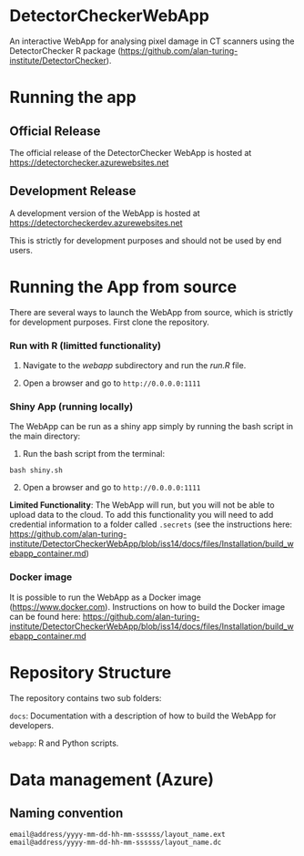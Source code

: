 # DetectorCheckerWebApp

An interactive WebApp for analysing pixel damage in CT scanners using the DetectorChecker R package (https://github.com/alan-turing-institute/DetectorChecker).


# Running the app 

## Official Release

The official release of the DetectorChecker WebApp is hosted at https://detectorchecker.azurewebsites.net



## Development Release

A development version of the WebApp is hosted at https://detectorcheckerdev.azurewebsites.net

This is strictly for development purposes and should not be used by end users. 



# Running the App from source

There are several ways to launch the WebApp from source, which is strictly for development purposes. First clone the repository.

### Run with R (limitted functionality)

1. Navigate to the *webapp* subdirectory and run the *run.R* file.

2. Open a browser and go to `http://0.0.0.0:1111`

### Shiny App (running locally)

The WebApp can be run as a shiny app simply by running the bash script in the main directory:

1. Run the bash script from the terminal:

 ```bash shiny.sh```

2. Open a browser and go to `http://0.0.0.0:1111`

**Limited Functionality**: The WebApp will run, but you will not be able to upload data to the cloud. To add this functionality you will need to add credential information to a folder called `.secrets` (see the instructions here: https://github.com/alan-turing-institute/DetectorCheckerWebApp/blob/iss14/docs/files/Installation/build_webapp_container.md)

### Docker image

It is possible to run the WebApp as a Docker image (https://www.docker.com). Instructions on how to build the Docker image can be found here: https://github.com/alan-turing-institute/DetectorCheckerWebApp/blob/iss14/docs/files/Installation/build_webapp_container.md


# Repository Structure 

The repository contains two sub folders:

`docs`: Documentation with a description of how to build the WebApp for developers.

`webapp`: R and Python scripts.

# Data management (Azure)

## Naming convention

```
email@address/yyyy-mm-dd-hh-mm-ssssss/layout_name.ext
email@address/yyyy-mm-dd-hh-mm-ssssss/layout_name.dc
```
